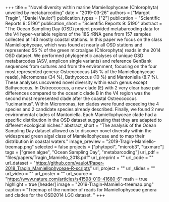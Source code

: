 +++
title = "Novel diversity within marine Mamiellophyceae (Chlorophyta) unveiled by metabarcoding"
date = "2019-03-26"
authors = ["Margot Tragin", "Daniel Vaulot"]
publication_types = ["2"]
publication = "Scientific Reports 9: 5190"
publication_short = "Scientific Reports 9: 5190"
abstract = "The Ocean Sampling Day (OSD) project provided metabarcoding data for the V4 hyper-variable regions of the 18S rRNA gene from 157 samples collected at 143  mostly coastal stations. In this paper we focus on the class Mamiellophyceae, which was found at nearly all OSD stations and represented 55 % of the green microalgae (Chlorophyta) reads in the 2014 OSD dataset. We performed phylogenetic analyses of unique OSD metabarcodes (ASV, amplicon single variants) and reference GenBank sequences from cultures and from the environment, focusing on the four most represented genera: Ostreococcus (45 % of the Mamiellophyceae reads), Micromonas (34 %), Bathycoccus (10 %) and Mantoniella (8.7 %). These analyses uncovered novel diversity within each genus except Bathycoccus. In Ostreococcus, a new clade (E) with 2 very clear base pair differences compared to the oceanic clade B in the V4 region was the second most represented clade after the coastal Ostreococcus “lucimarinus”. Within Micromonas, ten clades were found exceeding the 4 species and 2 candidate species already described. Finally, we found 2 new environmental clades of Mantoniella. Each Mamiellophyceae clade had a specific distribution in the OSD dataset suggesting that they are adapted to different ecological niches."
abstract_short = "The analysis of the Ocean Sampling Day dataset allowed us to discover novel diversity within the widespread green algal class of Mamiellophyceae and to map their distribution in coastal waters."
image_preview = "2019-Tragin-Mamiello-treemap.png"
selected = false
projects = ["phytopol", "microb3", "taxmarc"]
tags = ["green algae", "Ocean Sampling Day", "metabarcoding"]
url_pdf = "files/papers/Tragin_Mamiello_2018.pdf"
url_preprint = ""
url_code = ""
url_dataset = "https://github.com/vaulot/Paper-2018_Tragin_Mamiellophyceae-R-scripts"
url_project = ""
url_slides = ""
url_video = ""
url_poster = ""
url_source = "https://www.nature.com/articles/s41598-019-41680-6"
math = true
highlight = true
[header]
image = "2019-Tragin-Mamiello-treemap.png"
caption = "Treemap of the number of reads for Mamiellophyceae genera and clades for the OSD2014 LGC dataset. "
+++
